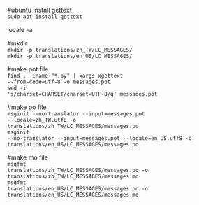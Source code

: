 #ubuntu install gettext<br>
<code>sudo apt install gettext</code>

locale -a

#mkdir<br>
<code>mkdir -p translations/zh_TW/LC_MESSAGES/</code><br>
<code>mkdir -p translations/en_US/LC_MESSAGES/</code>

#make pot file<br>
<code>find . -iname "*.py" | xargs xgettext --from-code=utf-8 -o messages.pot</code><br>
<code>sed -i 's/charset=CHARSET/charset=UTF-8/g' messages.pot</code>

#make po file<br>
<code>msginit --no-translator --input=messages.pot --locale=zh_TW.utf8 -o translations/zh_TW/LC_MESSAGES/messages.po</code><br>
<code>msginit --no-translator --input=messages.pot --locale=en_US.utf8 -o translations/en_US/LC_MESSAGES/messages.po</code>

#make mo file<br>
<code>msgfmt translations/zh_TW/LC_MESSAGES/messages.po -o translations/zh_TW/LC_MESSAGES/messages.mo</code><br>
<code>msgfmt translations/en_US/LC_MESSAGES/messages.po -o translations/en_US/LC_MESSAGES/messages.mo</code>
